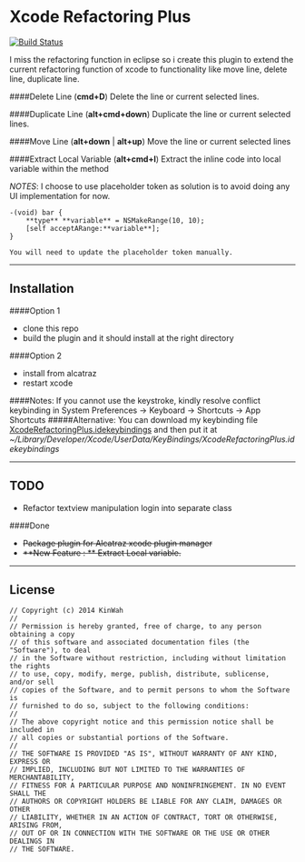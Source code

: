 Xcode Refactoring Plus
==========

[![Build Status](https://travis-ci.org/kinwahlai/XcodeRefactoringPlus.svg?branch=master)](https://travis-ci.org/kinwahlai/XcodeRefactoringPlus)

I miss the refactoring function in eclipse so i create this plugin to extend the
 current refactoring function of xcode to functionality like move line, delete
 line, duplicate line.

####Delete Line (**cmd+D**)
Delete the line or current selected lines.

####Duplicate Line (**alt+cmd+down**)
Duplicate the line or current selected lines.

####Move Line (**alt+down** | **alt+up**)
Move the line or current selected lines

####Extract Local Variable (**alt+cmd+l**)
Extract the inline code into local variable within the method

*NOTES*: I choose to use placeholder token as solution is to avoid doing any UI implementation for now.
```
-(void) bar {
    **type** **variable** = NSMakeRange(10, 10);
    [self acceptARange:**variable**];
}

You will need to update the placeholder token manually.
```
---
## Installation
####Option 1
* clone this repo
* build the plugin and it should install at the right directory

####Option 2
* install from alcatraz
* restart xcode

####Notes:
If you cannot use the keystroke, kindly resolve conflict keybinding in
System Preferences -> Keyboard -> Shortcuts -> App Shortcuts
#####Alternative:
You can download my keybinding file [XcodeRefactoringPlus.idekeybindings](https://github.com/kinwahlai/XcodeRefactoringPlus/blob/master/XcodeRefactoringPlus.idekeybindings) and then put it at *~/Library/Developer/Xcode/UserData/KeyBindings/XcodeRefactoringPlus.idekeybindings*


---
## TODO
+ Refactor textview manipulation login into separate class

####Done
+ ~~Package plugin for Alcatraz xcode plugin manager~~
+ ~~**New Feature : ** Extract Local variable.~~

---
## License
```
// Copyright (c) 2014 KinWah
//
// Permission is hereby granted, free of charge, to any person obtaining a copy
// of this software and associated documentation files (the "Software"), to deal
// in the Software without restriction, including without limitation the rights
// to use, copy, modify, merge, publish, distribute, sublicense, and/or sell
// copies of the Software, and to permit persons to whom the Software is
// furnished to do so, subject to the following conditions:
//
// The above copyright notice and this permission notice shall be included in
// all copies or substantial portions of the Software.
//
// THE SOFTWARE IS PROVIDED "AS IS", WITHOUT WARRANTY OF ANY KIND, EXPRESS OR
// IMPLIED, INCLUDING BUT NOT LIMITED TO THE WARRANTIES OF MERCHANTABILITY,
// FITNESS FOR A PARTICULAR PURPOSE AND NONINFRINGEMENT. IN NO EVENT SHALL THE
// AUTHORS OR COPYRIGHT HOLDERS BE LIABLE FOR ANY CLAIM, DAMAGES OR OTHER
// LIABILITY, WHETHER IN AN ACTION OF CONTRACT, TORT OR OTHERWISE, ARISING FROM,
// OUT OF OR IN CONNECTION WITH THE SOFTWARE OR THE USE OR OTHER DEALINGS IN
// THE SOFTWARE.
```
